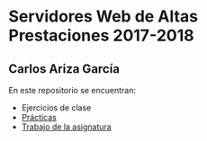 # Servidores Web de Altas Prestaciones 2017-2018
## Carlos Ariza García
En este repositorio se encuentran:
- Ejercicios de clase 
- [Prácticas](https://github.com/AGCarlos/Swap_1718_CAG/tree/master/practicas)
- [Trabajo de la asignatura](https://github.com/AGCarlos/SWAP_1718/tree/master/trabajo)
